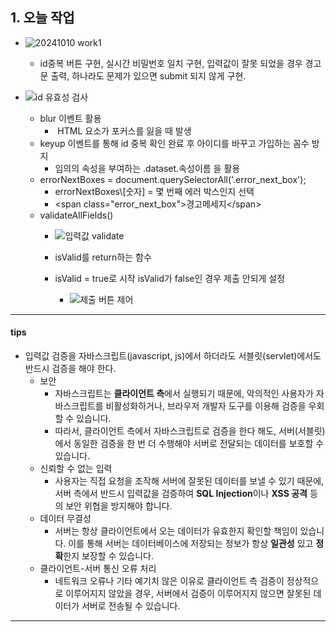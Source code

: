 ## 1. 오늘 작업
- ![20241010 work1](https://github.com/user-attachments/assets/c62dd4f2-c55b-4109-ab3d-49049f8cccee)

	- id중복 버튼 구현, 실시간 비밀번호 일치 구현, 입력값이 잘못 되었을 경우 경고문 출력, 하나라도 문제가 있으면 submit 되지 않게 구현.
- ![id 유효성 검사](https://github.com/user-attachments/assets/bdb10b9e-17e7-47bd-8eb2-000f3ca48187)

	- blur 이벤트 활용
		-  HTML 요소가 포커스를 잃을 때 발생
	- keyup 이벤트를 통해 id 중복 확인 완료 후 아이디를 바꾸고 가입하는 꼼수 방지
		- 임의의 속성을 부여하는 .dataset.속성이름 을 활용
	- errorNextBoxes = document.querySelectorAll('.error_next_box');
		- errorNextBoxes\\\[숫자] = 몇 번째 에러 박스인지 선택
		- \<span class="error_next_box">경고메세지\</span>
	- validateAllFields()
		- ![입력값 validate](https://github.com/user-attachments/assets/4bdaadf4-220d-423b-b9ba-6db4be5028ef)

		- isValid를 return하는 함수
		- isValid = true로 시작 isValid가 false인 경우 제출 안되게 설정
			- ![제출 버튼 제어](https://github.com/user-attachments/assets/c93fe989-8227-4b84-b725-5bec4e8658e2)


---
#### tips
- 입력값 검증을 자바스크립트(javascript, js)에서 하더라도 서블릿(servlet)에서도 반드시 검증을 해야 한다.
	- 보안
		- 자바스크립트는 **클라이언트 측**에서 실행되기 때문에, 악의적인 사용자가 자바스크립트를 비활성화하거나, 브라우저 개발자 도구를 이용해 검증을 우회할 수 있습니다. 
		- 따라서, 클라이언트 측에서 자바스크립트로 검증을 한다 해도, 서버(서블릿)에서 동일한 검증을 한 번 더 수행해야 서버로 전달되는 데이터를 보호할 수 있습니다.
	- 신뢰할 수 없는 입력
		- 사용자는 직접 요청을 조작해 서버에 잘못된 데이터를 보낼 수 있기 때문에, 서버 측에서 반드시 입력값을 검증하여 **SQL Injection**이나 **XSS 공격** 등의 보안 위협을 방지해야 합니다.
	- 데이터 무결성
		- 서버는 항상 클라이언트에서 오는 데이터가 유효한지 확인할 책임이 있습니다. 이를 통해 서버는 데이터베이스에 저장되는 정보가 항상 **일관성** 있고 **정확**한지 보장할 수 있습니다.
	- 클라이언트-서버 통신 오류 처리
		- 네트워크 오류나 기타 예기치 않은 이유로 클라이언트 측 검증이 정상적으로 이루어지지 않았을 경우, 서버에서 검증이 이루어지지 않으면 잘못된 데이터가 서버로 전송될 수 있습니다.

---
